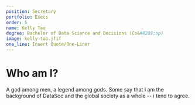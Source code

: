 ```yaml
---
position: Secretary
portfolio: Execs
order: 5
name: Kelly Tao
degree: Bachelor of Data Science and Decisions (Co&#8209;op)
image: kelly-tao.jfif
one_line: Insert Quote/One-Liner
---
```

                    
# Who am I?

A god among men, a legend among gods. Some say that I am the background of DataSoc and the global society as a whole -- i tend to agree.

